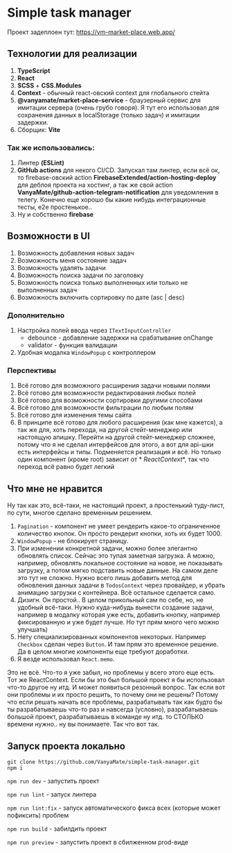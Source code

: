 # Simple task manager

Проект задеплоен тут: https://vm-market-place.web.app/

## Технологии для реализации

1. **TypeScript**
2. **React**
3. **SCSS** + **CSS.Modules**
4. **Context** - обычный react-овский context для глобального стейта
5. **@vanyamate/market-place-service** - браузерный сервис для имитации сервера (очень грубо говоря). Я тут его
   использовал для сохранения данных в localStorage (только задач) и имитации задержки.
6. Сборщик: **Vite**

### Так же использовались:

1. Линтер **(ESLint)**
2. **GitHub actions** для некого CI/CD. Запускал там линтер, если всё ок, то firebase-овский
   action **FirebaseExtended/action-hosting-deploy** для деблоя проекта на хостинг, а так же свой
   action **VanyaMate/github-action-telegram-notification** для уведомления в телегу. Конечно еще хорошо бы какие нибудь
   интеграционные тесты, e2e простенькое..
3. Ну и собственно **firebase**

## Возможности в UI

1. Возможность добавления новых задач
2. Возможность меня состояние задач
3. Возможность удалять задачи
4. Возможность поиска задачи по заголовку
5. Возможность поиска только выполненных или только не выполненных задач
6. Возможность включить сортировку по дате (asc | desc)

### Дополнительно

1. Настройка полей ввода через `ITextInputController`
    - debounce - добавление задержки на срабатывание onChange
    - validator - функция валидации
2. Удобная модалка `WindowPopup` с контроллером

### Перспективы

1. Всё готово для возможного расширения задачи новыми полями
2. Всё готово для возможности редактирования любых полей
3. Всё готово для возможности сортировки другими способами
4. Всё готово для возможности фильтрации по любым полям
5. Всё готово для изменения темы сайта
6. В принципе всё готово для любого расширения (как мне кажется), а так же для, хоть перехода, на другой стейт-менеджер
   или настоящую апишку. Перейти на другой стейт-менеджер сложнее, потому что я не сделал интерфейсов для этого, а вот
   для api-шки есть интерфейсы и типы. Подменяется реализация и всё. Но только один компонент (кроме root) зависит от *
   *ReactContext**, так что переход всё равно будет легкий

## Что мне не нравится

Ну так как это, всё-таки, не настоящий проект, а простенький туду-лист, по сути, многое сделано временным решением.

1. `Pagination` - компонент не умеет рендерить какое-то ограниченное количество кнопок. Он просто рендерит кнопки, хоть
   их будет 1000.
2. `WindowPopup` - не блокирует страницу.
3. При изменении конкретной задачи, можно более элегантно обновлять список. Сейчас это тупая заметная загрузка. А можно,
   например, обновлять локальное состояние на новое, не показывать загрузку, а потом мягко подставить новые данные. На
   самом деле это тут не сложно. Нужно всего лишь добавить метод для обновления данных задачи в `TodosContext` через
   провайдер, и убрать анимацию загрузки с контейнера. Всё остальное сделается само.
4. Дизигн. Он простой.. В целом прикольный сам по себе, но, не удобный всё-таки. Нужно куда-нибудь вынести создание
   задачи, например в модалку которая уже есть, добавить кнопку, например фиксированную и уже будет лучше. Но тут прям
   много чего можно улучшать)
5. Нету специализированных компонентов некоторых. Например `Checkbox` сделан через `Button`. И там прям это временное
   решение. Да в целом многие компоненты еще требуют доработки.
6. Я везде использовал `React.memo`.

Это не всё. Что-то я уже забыл, но проблемы у всего этого еще есть. Тот же ReactContext. Если бы это был большой проект
я бы использовал что-то другое ну итд.
И может появиться резонный вопрос. Так если вот они проблемы и их просто решить, то почему они не решены? Потому что
если решать начать все проблемы, разрабатывать так как будто бы ты разрабатываешь что-то раз и навсегда (условно),
разрабатываешь большой проект, разрабатываешь в команде ну итд. то СТОЛЬКО времени нужно.. ну вы понимаете. Так что вот
так.

## Запуск проекта локально

```
git clone https://github.com/VanyaMate/simple-task-manager.git
npm i
```

`npm run dev` - запустить проект

`npm run lint` - запуск линтера

`npm run lint:fix` - запуск автоматического фикса всех (которые может пофиксить) проблем

`npm run build` - забилдить проект

`npm run preview` - запустить проект в сбилженном prod-виде
